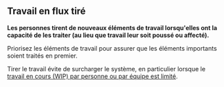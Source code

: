 ## Travail en flux tiré

**Les personnes tirent de nouveaux éléments de travail lorsqu'elles ont la capacité de les traiter (au lieu que travail leur soit poussé ou affecté).**

Priorisez les éléments de travail pour assurer que les éléments importants soient traités en premier.

Tirer le travail évite de surcharger le système, en particulier lorsque le [travail en cours (WIP) par personne ou par équipe est limité](section:limit-work-in-progress).